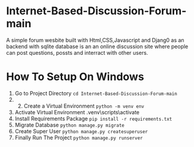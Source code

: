 # Internet-Based-Discussion-Forum-main
A simple forum wesbite built with Html,CSS,Javascript and Djang0 as an backend with sqlite database is an an online discussion site where people can post questions, possts and interract with other users.


# How To Setup On Windows
1. Go to Project Directory `cd Internet-Based-Discussion-Forum-main`
2. 2. Create a Virtual Environment `python -m venv env`
3. Activate Virtual Environment .venv\scripts\activate
4. Install Requirements Package `pip install -r requirements.txt`
5. Migrate Database `python manage.py migrate`
6. Create Super User `python manage.py createsuperuser`
7. Finally Run The Project `python manage.py runserver`
